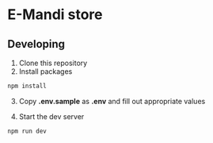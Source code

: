 # E-Mandi store

## Developing

1. Clone this repository
2. Install packages

```bash
npm install
```

3. Copy **.env.sample** as **.env** and fill out appropriate values

4. Start the dev server

```bash
npm run dev
```
